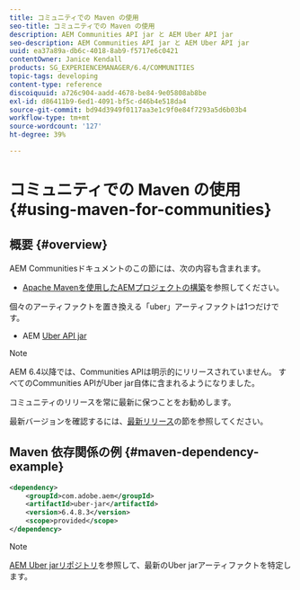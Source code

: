 ```yaml
---
title: コミュニティでの Maven の使用
seo-title: コミュニティでの Maven の使用
description: AEM Communities API jar と AEM Uber API jar
seo-description: AEM Communities API jar と AEM Uber API jar
uuid: ea37a89a-db6c-4018-8ab9-f5717e6c0421
contentOwner: Janice Kendall
products: SG_EXPERIENCEMANAGER/6.4/COMMUNITIES
topic-tags: developing
content-type: reference
discoiquuid: a726c904-aadd-4678-be84-9e05808ab8be
exl-id: d86411b9-6ed1-4091-bf5c-d46b4e518da4
source-git-commit: bd94d3949f0117aa3e1c9f0e84f7293a5d6b03b4
workflow-type: tm+mt
source-wordcount: '127'
ht-degree: 39%

---
```


# コミュニティでの Maven の使用 {#using-maven-for-communities}

## 概要 {#overview}

AEM Communitiesドキュメントのこの節には、次の内容も含まれます。

* [Apache Mavenを使用したAEMプロジェクトの構築](../../help/sites-developing/ht-projects-maven.md)を参照してください。

個々のアーティファクトを置き換える「uber」アーティファクトは1つだけです。

* AEM [Uber API jar](../../help/sites-developing/ht-projects-maven.md#what-is-the-uberjar)

>[!NOTE]
>
>AEM 6.4以降では、Communities APIは明示的にリリースされていません。 すべてのCommunities APIがUber jar自体に含まれるようになりました。
>
>コミュニティのリリースを常に最新に保つことをお勧めします。
>
>最新バージョンを確認するには、[最新リリース](deploy-communities.md#latest-releases)の節を参照してください。

## Maven 依存関係の例 {#maven-dependency-example}

```xml
<dependency>
    <groupId>com.adobe.aem</groupId>
    <artifactId>uber-jar</artifactId>
    <version>6.4.8.3</version>
    <scope>provided</scope>
</dependency>
```

>[!NOTE]
>
>[AEM Uber jarリポジトリ](https://mvnrepository.com/artifact/com.adobe.aem/uber-jar)を参照して、最新のUber jarアーティファクトを特定します。

<!--
# Using Maven for Communities {#using-maven-for-communities}

## Overview {#overview}

This section of the AEM Communities documentation is in addition to:

* [How to Build AEM Projects using Apache Maven](../../help/sites-developing/ht-projects-maven.md)

There are now two "uber" artifacts that replace individual artifacts:

* AEM [Communities API jar](#communities-api-jar-artifact)
* AEM [Uber API jar](../../help/sites-developing/ht-projects-maven.md#what-is-the-uberjar)

## Communities API Jar Artifact {#communities-api-jar-artifact}

Following is an example of a GAV for the AEM Communities API jar:

```xml
<dependency>
    <groupId>com.adobe.cq.social</groupId>
    <artifactId>cq-socialcommunities-api</artifactId>
    <version>1.11.170</version>
    <scope>provided</scope>
</dependency>

```

Ensure thet the version specified corresponds with the Communities package version installed for AEM Communities. To verify the installed version number:

1. Login with adminstrative privileges.
2. Browse to [Package Manager](../../help/sites-administering/package-manager.md). For example, [http://localhost:4502/crx/packmgr/](http://localhost:4502/crx/packmgr/)

3. locate the package *cq-socialcommunities-pkg-1.x.xxx*
4. extract the version from the package name
    * first version for AEM 6.3 is version 1.11.170
    * feature packs will be versions 1.12.xxx
    
>[!NOTE]
>
>It is recommended to keep up-to-date with the most recent Communities release.
>
>Visit the [Latest Releases](deploy-communities.md#latest-releases) section to identify the most recent version.

## Maven Dependency Example {#maven-dependency-example}

The Communities API jar must be specified before the Uber API jar.

```xml
<dependency>
    <groupId>com.adobe.cq.social</groupId>
    <artifactId>cq-socialcommunities-api</artifactId>
    <version>1.11.170</version>
    <scope>provided</scope>
</dependency>
<dependency>
    <groupId>com.adobe.aem</groupId>
    <artifactId>uber-jar</artifactId>
    <version>6.3.0</version>
    <scope>provided</scope>
    <classifier>apis</classifier>
</dependency>
```
-->
